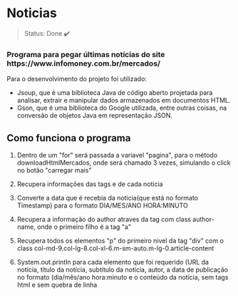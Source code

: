 <h1>Noticias</h1>

> Status: Done ✔️

<h3>Programa para pegar últimas notícias do site https://www.infomoney.com.br/mercados/</h3>

Para o desenvolvimento do projeto foi utilizado:
+ Jsoup, que é uma biblioteca Java de código aberto projetada para analisar, extrair e manipular dados armazenados em documentos HTML.
+ Gson, que é uma biblioteca do Google utilizada, entre outras coisas, na conversão de objetos Java em representação JSON.

<h2>Como funciona o programa</h2>

1) Dentro de um "for" será passada a variavel "pagina", para o método downloadHtmlMercados, onde será chamado 3 vezes, simulando o click no botão "carregar mais"

2) Recupera informações das tags <meta> e <time> de cada noticia

3) Converte a data que é recebia da noticia(que está no formato Timestamp) para o formato DIA/MES/ANO HORA:MINUTO

4) Recupera a informação do author atraves da tag <span> com class author-name, onde o primeiro filho é a tag "a"

5) Recupera todos os elementos "p" do primeiro nivel da tag "div" com o class col-md-9.col-lg-8.col-xl-6.m-sm-auto.m-lg-0.article-content

6) System.out.println para cada elemento que foi requerido (URL da notícia, título da notícia, subtítulo da notícia, autor, a data de publicação no formato (dia/mês/ano hora:minuto e o conteúdo da notícia, sem tags html e sem quebra de linha


